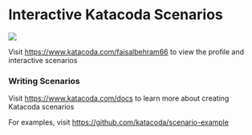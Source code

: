 # Interactive Katacoda Scenarios

[![](http://shields.katacoda.com/katacoda/faisalbehram66/count.svg)](https://www.katacoda.com/faisalbehram66 "Get your profile on Katacoda.com")

Visit https://www.katacoda.com/faisalbehram66 to view the profile and interactive scenarios

### Writing Scenarios
Visit https://www.katacoda.com/docs to learn more about creating Katacoda scenarios

For examples, visit https://github.com/katacoda/scenario-example
